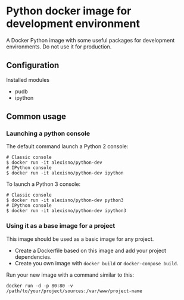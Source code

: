 # Python docker image for development environment

A Docker Python image with some useful packages for development environments.
Do not use it for production.


## Configuration

Installed modules

 * pudb
 * ipython


## Common usage

### Launching a python console

The default command launch a Python 2 console:

    # Classic console
    $ docker run -it alexisno/python-dev
    # IPython console
    $ docker run -it alexisno/python-dev ipython

To launch a Python 3 console:

    # Classic console
    $ docker run -it alexisno/python-dev python3
    # IPython console
    $ docker run -it alexisno/python-dev ipython3


### Using it as a base image for a project

This image should be used as a basic image for any project.

* Create a Dockerfile based on this image and add your project dependencies.
* Create you own image with `docker build` or `docker-compose build`.

Run your new image with a command similar to this:

    docker run -d -p 80:80 -v /path/to/your/project/sources:/var/www/project-name
